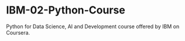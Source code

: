 # IBM-02-Python-Course
Python for Data Science, AI and Development course offered by IBM on Coursera.
